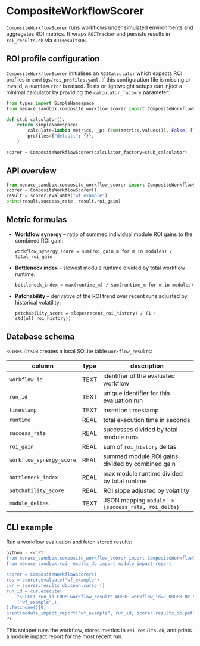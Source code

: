 # CompositeWorkflowScorer

`CompositeWorkflowScorer` runs workflows under simulated environments and aggregates ROI metrics. It wraps `ROITracker` and persists results in `roi_results.db` via `ROIResultsDB`.

## ROI profile configuration

`CompositeWorkflowScorer` initialises an `ROICalculator` which expects ROI
profiles in `configs/roi_profiles.yaml`. If this configuration file is missing
or invalid, a `RuntimeError` is raised. Tests or lightweight setups can inject a
minimal calculator by providing the `calculator_factory` parameter:

```python
from types import SimpleNamespace
from menace_sandbox.composite_workflow_scorer import CompositeWorkflowScorer

def stub_calculator():
    return SimpleNamespace(
        calculate=lambda metrics, _p: (sum(metrics.values()), False, []),
        profiles={"default": {}},
    )

scorer = CompositeWorkflowScorer(calculator_factory=stub_calculator)
```

## API overview

```python
from menace_sandbox.composite_workflow_scorer import CompositeWorkflowScorer
scorer = CompositeWorkflowScorer()
result = scorer.evaluate("wf_example")
print(result.success_rate, result.roi_gain)
```

## Metric formulas

- **Workflow synergy** – ratio of summed individual module ROI gains to the combined ROI gain:

  ```
  workflow_synergy_score = sum(roi_gain_m for m in modules) / total_roi_gain
  ```

- **Bottleneck index** – slowest module runtime divided by total workflow runtime:

  ```
  bottleneck_index = max(runtime_m) / sum(runtime_m for m in modules)
  ```

- **Patchability** – derivative of the ROI trend over recent runs adjusted by historical volatility:

  ```
  patchability_score = slope(recent_roi_history) / (1 + std(all_roi_history))
  ```

## Database schema

`ROIResultsDB` creates a local SQLite table `workflow_results`:

| column | type | description |
| --- | --- | --- |
| `workflow_id` | TEXT | identifier of the evaluated workflow |
| `run_id` | TEXT | unique identifier for this evaluation run |
| `timestamp` | TEXT | insertion timestamp |
| `runtime` | REAL | total execution time in seconds |
| `success_rate` | REAL | successes divided by total module runs |
| `roi_gain` | REAL | sum of `roi_history` deltas |
| `workflow_synergy_score` | REAL | summed module ROI gains divided by combined gain |
| `bottleneck_index` | REAL | max module runtime divided by total runtime |
| `patchability_score` | REAL | ROI slope adjusted by volatility |
| `module_deltas` | TEXT | JSON mapping `module -> {success_rate, roi_delta}` |

## CLI example

Run a workflow evaluation and fetch stored results:

```bash
python - <<'PY'
from menace_sandbox.composite_workflow_scorer import CompositeWorkflowScorer
from menace_sandbox.roi_results_db import module_impact_report

scorer = CompositeWorkflowScorer()
res = scorer.evaluate("wf_example")
cur = scorer.results_db.conn.cursor()
run_id = cur.execute(
    "SELECT run_id FROM workflow_results WHERE workflow_id=? ORDER BY timestamp DESC LIMIT 1",
    ("wf_example",),
).fetchone()[0]
print(module_impact_report("wf_example", run_id, scorer.results_db.path))
PY
```

This snippet runs the workflow, stores metrics in `roi_results.db`, and prints a module impact report for the most recent run.

